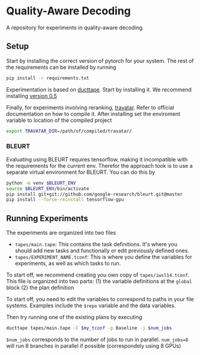 Quality-Aware Decoding
===

A repository for experiments in quality-aware decoding.

## Setup 

Start by installing the correct version of pytorch for your system.
The rest of the requirements can be installed by running
```bash
pip install -r requirements.txt
```

Experimentation is based on [ducttape](https://github.com/jhclark/ducttape).
Start by installing it. We recommend installing [version 0.5](https://github.com/CoderPat/ducttape/releases/tag/v0.5)

Finally, for experiments involving reranking, [travatar](https://github.com/neubig/travatar). 
Refer to official documentation on how to compile it. 
After installing set the enviroment variable to location of the compiled project
```bash
export TRAVATAR_DIR=/path/of/compiled/travatar/
```

### BLEURT

Evaluating using BLEURT requires tensorflow, making it incompatible with the requirements for the current env.
Therefor the approach took is to use a separate virtual environment for BLEURT. You can do this by
```bash
python -m venv $BLEURT_ENV
source $BLEURT_ENV/bin/activate
pip install git+git://github.com/google-research/bleurt.git@master
pip install --force-reinstall tensorflow-gpu
```

## Running Experiments


The experiments are organized into two files 

* `tapes/main.tape`: This contains the task definitions. It's where you should add new tasks and functionally or edit previously defined ones.
* `tapes/EXPERIMENT_NAME.tconf`: This is where you define the variables for experiments, as well as which tasks to run.

To start off, we recommend creating you own copy of `tapes/iwsl14.tconf`. 
This file is organized into two parts: (1) the variable definitions at the `global` block (2) the plan definition

To start off, you need to edit the variables to correspond to paths in your file systems. 
Examples include the `$repo` variable and the data variables.

Then try running one of the existing plans by executing

```bash
ducttape tapes/main.tape -C $my_tconf -p Baseline -j $num_jobs
```

`$num_jobs` corresponds to the number of jobs to run in parallel. `num_jobs=8` will run 8 branches in parallel if possible (correspondely using 8 GPUs)